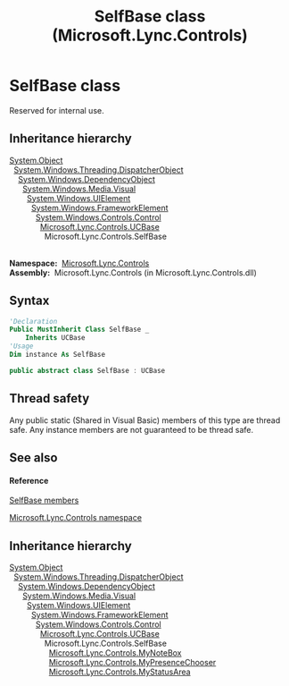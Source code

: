 ﻿---
title: SelfBase class (Microsoft.Lync.Controls)
TOCTitle: SelfBase class
ms:assetid: T:Microsoft.Lync.Controls.SelfBase_DI_3_UC_OCS14MrefLyncWPF
ms:mtpsurl: https://msdn.microsoft.com/en-us/library/microsoft.lync.controls.selfbase_di_3_uc_ocs14mreflyncwpf(v=office.15)
ms:contentKeyID: 48601839
ms.date: 07/28/2014
mtps_version: v=office.15
f1_keywords:
- Microsoft.Lync.Controls.SelfBase
dev_langs:
- CSharp
- JScript
- VB
- other
---

# SelfBase class

Reserved for internal use.

## Inheritance hierarchy

[System.Object](http://msdn2.microsoft.com/en-us/library/e5kfa45b)  
  [System.Windows.Threading.DispatcherObject](http://msdn2.microsoft.com/en-us/library/ms615925)  
    [System.Windows.DependencyObject](http://msdn2.microsoft.com/en-us/library/ms589309)  
      [System.Windows.Media.Visual](http://msdn2.microsoft.com/en-us/library/ms635637)  
        [System.Windows.UIElement](http://msdn2.microsoft.com/en-us/library/ms590078)  
          [System.Windows.FrameworkElement](http://msdn2.microsoft.com/en-us/library/ms602714)  
            [System.Windows.Controls.Control](http://msdn2.microsoft.com/en-us/library/ms609826)  
              [Microsoft.Lync.Controls.UCBase](ucbase-class-microsoft-lync-controls_1.md)  
                Microsoft.Lync.Controls.SelfBase  
                  

**Namespace:**  [Microsoft.Lync.Controls](microsoft-lync-controls-namespace_1.md)  
**Assembly:**  Microsoft.Lync.Controls (in Microsoft.Lync.Controls.dll)

## Syntax

``` vb
'Declaration
Public MustInherit Class SelfBase _
    Inherits UCBase
'Usage
Dim instance As SelfBase
```

``` csharp
public abstract class SelfBase : UCBase
```

## Thread safety

Any public static (Shared in Visual Basic) members of this type are thread safe. Any instance members are not guaranteed to be thread safe.

## See also

#### Reference

[SelfBase members](selfbase-members-microsoft-lync-controls_1.md)

[Microsoft.Lync.Controls namespace](microsoft-lync-controls-namespace_1.md)

## Inheritance hierarchy

[System.Object](http://msdn2.microsoft.com/en-us/library/e5kfa45b)  
  [System.Windows.Threading.DispatcherObject](http://msdn2.microsoft.com/en-us/library/ms615925)  
    [System.Windows.DependencyObject](http://msdn2.microsoft.com/en-us/library/ms589309)  
      [System.Windows.Media.Visual](http://msdn2.microsoft.com/en-us/library/ms635637)  
        [System.Windows.UIElement](http://msdn2.microsoft.com/en-us/library/ms590078)  
          [System.Windows.FrameworkElement](http://msdn2.microsoft.com/en-us/library/ms602714)  
            [System.Windows.Controls.Control](http://msdn2.microsoft.com/en-us/library/ms609826)  
              [Microsoft.Lync.Controls.UCBase](ucbase-class-microsoft-lync-controls_1.md)  
                Microsoft.Lync.Controls.SelfBase  
                  [Microsoft.Lync.Controls.MyNoteBox](mynotebox-class-microsoft-lync-controls_1.md)  
                  [Microsoft.Lync.Controls.MyPresenceChooser](mypresencechooser-class-microsoft-lync-controls_1.md)  
                  [Microsoft.Lync.Controls.MyStatusArea](mystatusarea-class-microsoft-lync-controls_1.md)

